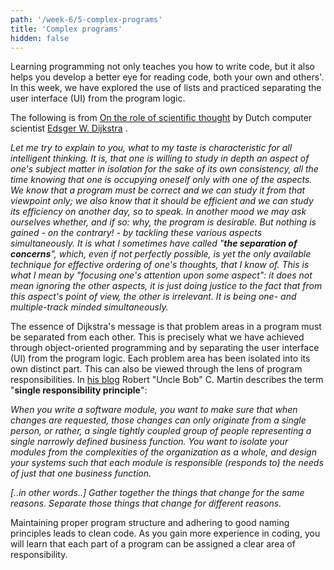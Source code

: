 ```yaml
---
path: '/week-6/5-complex-programs'
title: 'Complex programs'
hidden: false
---
```


Learning programming not only teaches you how to write code, but it also helps you develop a better eye for reading code, both your own and others'. In this week, we have explored the use of lists and practiced separating the user interface (UI) from the program logic.

The following is from  [On the role of scientific thought](https://www.cs.utexas.edu/users/EWD/ewd04xx/EWD447.PDF) by Dutch computer scientist [Edsger W. Dijkstra](https://en.wikipedia.org/wiki/Edsger_W._Dijkstra) .


_Let me try to explain to you, what to my taste is characteristic for all intelligent thinking. It is, that one is willing to study in depth an aspect of one's subject matter in isolation for the sake of its own consistency, all the time knowing that one is occupying oneself only with one of the aspects. We know that a program must be correct and we can study it from that viewpoint only; we also know that it should be efficient and we can study its efficiency on another day, so to speak. In another mood we may ask ourselves whether, and if so: why, the program is desirable. But nothing is gained - on the contrary! - by tackling these various aspects simultaneously. It is what I sometimes have called "**the separation of concerns**", which, even if not perfectly possible, is yet the only available technique for effective ordering of one's thoughts, that I know of. This is what I mean by "focusing one's attention upon some aspect": it does not mean ignoring the other aspects, it is just doing justice to the fact that from this aspect's point of view, the other is irrelevant. It is being one- and multiple-track minded simultaneously._

The essence of Dijkstra's message is that problem areas in a program must be separated from each other. This is precisely what we have achieved through object-oriented programming and by separating the user interface (UI) from the program logic. Each problem area has been isolated into its own distinct part.
This can also be viewed through the lens of program responsibilities. In [his blog](https://8thlight.com/blog/uncle-bob/2014/05/08/SingleReponsibilityPrinciple.html) Robert "Uncle Bob" C. Martin describes the term "**single responsibility principle**":

_When you write a software module, you want to make sure that when changes are requested, those changes can only originate from a single person, or rather, a single tightly coupled group of people representing a single narrowly defined business function. You want to isolate your modules from the complexities of the organization as a whole, and design your systems such that each module is responsible (responds to) the needs of just that one business function._

_[..in other words..] Gather together the things that change for the same reasons. Separate those things that change for different reasons._

Maintaining proper program structure and adhering to good naming principles leads to clean code. As you gain more experience in coding, you will learn that each part of a program can be assigned a clear area of responsibility.
